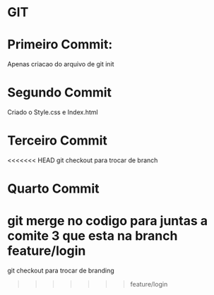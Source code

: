 # GIT

# Primeiro Commit:
Apenas criacao do arquivo de git init

# Segundo Commit
Criado o Style.css e Index.html

# Terceiro Commit
<<<<<<< HEAD
git checkout para trocar de branch

# Quarto Commit
git merge no codigo para juntas a comite 3 que esta na branch feature/login
=======
git checkout para trocar de branding
>>>>>>> feature/login
